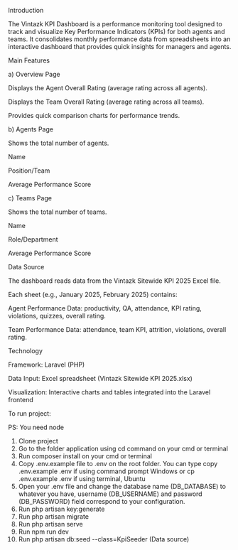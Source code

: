 Introduction 

The Vintazk KPI Dashboard is a performance monitoring tool designed to track and visualize Key Performance Indicators (KPIs) for both agents and teams. It consolidates monthly performance data from spreadsheets into an interactive dashboard that provides quick insights for managers and agents. 

Main Features 

a) Overview Page 

Displays the Agent Overall Rating (average rating across all agents). 

Displays the Team Overall Rating (average rating across all teams). 

Provides quick comparison charts for performance trends. 

b) Agents Page 

Shows the total number of agents. 

Name 

Position/Team 

Average Performance Score 

c) Teams Page 

Shows the total number of teams. 

Name 

Role/Department 

Average Performance Score 

Data Source 

The dashboard reads data from the Vintazk Sitewide KPI 2025 Excel file. 

Each sheet (e.g., January 2025, February 2025) contains: 

Agent Performance Data: productivity, QA, attendance, KPI rating, violations, quizzes, overall rating. 

Team Performance Data: attendance, team KPI, attrition, violations, overall rating. 

Technology 

Framework: Laravel (PHP)

Data Input: Excel spreadsheet (Vintazk Sitewide KPI 2025.xlsx) 

Visualization: Interactive charts and tables integrated into the Laravel frontend 


To run project:

PS: You need node

1. Clone project
2. Go to the folder application using cd command on your cmd or terminal
3. Run composer install on your cmd or terminal
4. Copy .env.example file to .env on the root folder. You can type copy .env.example .env if using command prompt Windows or cp .env.example .env if using terminal, Ubuntu
5. Open your .env file and change the database name (DB_DATABASE) to whatever you have, username (DB_USERNAME) and password (DB_PASSWORD) field correspond to your configuration.
6. Run php artisan key:generate
7. Run php artisan migrate
8. Run php artisan serve
9. Run npm run dev
10. Run php artisan db:seed --class=KpiSeeder (Data source)
